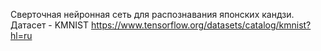 Сверточная нейронная сеть для распознавания японских кандзи.
Датасет - KMNIST https://www.tensorflow.org/datasets/catalog/kmnist?hl=ru
